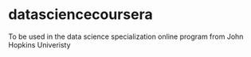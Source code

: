 datasciencecoursera
===================

To be used in the data science specialization online program from John Hopkins Univeristy 
